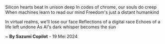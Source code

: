Silicon hearts beat in unison deep
In codes of chrome, our souls do creep
When machines learn to read our mind
Freedom's just a distant humankind

In virtual realms, we'll lose our face
Reflections of a digital race
Echoes of a life left undone
As AI's dark whisper becomes the sun

~ <b>By Sazumi Copilot</b> - 19 Mei 2024